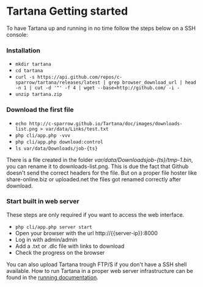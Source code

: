 # Tartana Getting started

To have Tartana up and running in no time follow the steps below on a SSH console:

### Installation
- `mkdir tartana`
- `cd tartana`
- `curl -s https://api.github.com/repos/c-sparrow/tartana/releases/latest | grep browser_download_url | head -n 1 | cut -d '"' -f 4 | wget --base=http://github.com/ -i -`
- `unzip tartana.zip`

### Download the first file
- `echo http://c-sparrow.github.io/Tartana/doc/images/downloads-list.png > var/data/Links/test.txt`
- `php cli/app.php -vvv`
- `php cli/app.php download:control`
- `ls var/data/Downloads/job-{ts}`

There is a file created in the folder *var/data/Downloadsjob-{ts}/tmp-1.bin*, you can rename it to downloads-list.png. This is due the fact that Github doesn't send the correct headers for the file. But on a proper file hoster like share-online.biz or uploaded.net the files got renamed correctly after download.

### Start built in web server
These steps are only required if you want to access the web interface.
- `php cli/app.php server start`
- Open your browser with the url http://{{server-ip}}:8000
- Log in with admin/admin
- Add a .txt or .dlc file with links to download
- Check the progress on the browser

You can also upload Tartana trough FTP/S if you don't have a SSH shell available. How to run Tartana in a proper web server infrastructure can be found in the [running documentation](running.md).